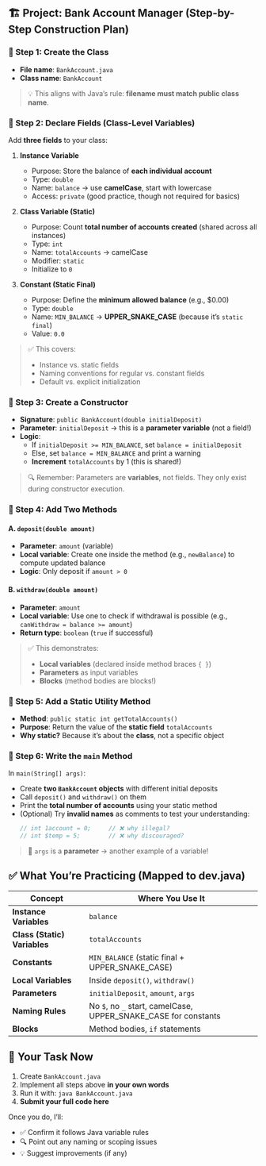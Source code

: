 ## 🏗️ Project: **Bank Account Manager** (Step-by-Step Construction Plan)

### 📌 Step 1: Create the Class
- **File name**: `BankAccount.java`
- **Class name**: `BankAccount`

> 💡 This aligns with Java’s rule: **filename must match public class name**.


### 📌 Step 2: Declare Fields (Class-Level Variables)

Add **three fields** to your class:

1. **Instance Variable**
    - Purpose: Store the balance of **each individual account**
    - Type: `double`
    - Name: `balance` → use **camelCase**, start with lowercase
    - Access: `private` (good practice, though not required for basics)

2. **Class Variable (Static)**
    - Purpose: Count **total number of accounts created** (shared across all instances)
    - Type: `int`
    - Name: `totalAccounts` → camelCase
    - Modifier: `static`
    - Initialize to `0`

3. **Constant (Static Final)**
    - Purpose: Define the **minimum allowed balance** (e.g., $0.00)
    - Type: `double`
    - Name: `MIN_BALANCE` → **UPPER_SNAKE_CASE** (because it’s `static final`)
    - Value: `0.0`

> ✅ This covers:
> - Instance vs. static fields
> - Naming conventions for regular vs. constant fields
> - Default vs. explicit initialization



### 📌 Step 3: Create a Constructor

- **Signature**: `public BankAccount(double initialDeposit)`
- **Parameter**: `initialDeposit` → this is a **parameter variable** (not a field!)
- **Logic**:
    - If `initialDeposit >= MIN_BALANCE`, set `balance = initialDeposit`
    - Else, set `balance = MIN_BALANCE` and print a warning
    - **Increment** `totalAccounts` by 1 (this is shared!)

> 🔍 Remember: Parameters are **variables**, not fields. They only exist during constructor execution.



### 📌 Step 4: Add Two Methods

#### A. `deposit(double amount)`
- **Parameter**: `amount` (variable)
- **Local variable**: Create one inside the method (e.g., `newBalance`) to compute updated balance
- **Logic**: Only deposit if `amount > 0`

#### B. `withdraw(double amount)`
- **Parameter**: `amount`
- **Local variable**: Use one to check if withdrawal is possible (e.g., `canWithdraw = balance >= amount`)
- **Return type**: `boolean` (`true` if successful)

> ✅ This demonstrates:
> - **Local variables** (declared inside method braces `{ }`)
> - **Parameters** as input variables
> - **Blocks** (method bodies are blocks!)


### 📌 Step 5: Add a Static Utility Method

- **Method**: `public static int getTotalAccounts()`
- **Purpose**: Return the value of the **static field** `totalAccounts`
- **Why static?** Because it’s about the **class**, not a specific object



### 📌 Step 6: Write the `main` Method

In `main(String[] args)`:
- Create **two `BankAccount` objects** with different initial deposits
- Call `deposit()` and `withdraw()` on them
- Print the **total number of accounts** using your static method
- (Optional) Try **invalid names** as comments to test your understanding:
  ```java
  // int 1account = 0;     // ❌ why illegal?
  // int $temp = 5;        // ❌ why discouraged?
  ```

> 🎯 `args` is a **parameter** → another example of a variable!



## ✅ What You’re Practicing (Mapped to dev.java)

| Concept | Where You Use It |
|--------|------------------|
| **Instance Variables** | `balance` |
| **Class (Static) Variables** | `totalAccounts` |
| **Constants** | `MIN_BALANCE` (static final + UPPER_SNAKE_CASE) |
| **Local Variables** | Inside `deposit()`, `withdraw()` |
| **Parameters** | `initialDeposit`, `amount`, `args` |
| **Naming Rules** | No `$`, no `_` start, camelCase, UPPER_SNAKE_CASE for constants |
| **Blocks** | Method bodies, `if` statements |



## 🚀 Your Task Now
1. Create `BankAccount.java`
2. Implement all steps above **in your own words**
3. Run it with: `java BankAccount.java`
4. **Submit your full code here**

Once you do, I’ll:
- ✅ Confirm it follows Java variable rules
- 🔍 Point out any naming or scoping issues
- 💡 Suggest improvements (if any)